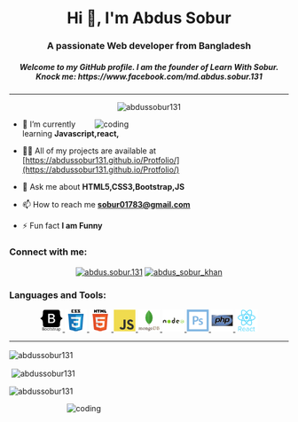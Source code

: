 <h1 align="center">Hi 👋, I'm Abdus Sobur</h1>
<h3 align="center">A passionate Web developer from Bangladesh</h3>

<h5 align="center">Welcome to my GitHub profile. I am the founder of Learn With Sobur. Knock me: https://www.facebook.com/md.abdus.sobur.131</h5>
<hr>


<p align="center"> <img src="https://komarev.com/ghpvc/?username=abdussobur131&label=Profile%20views&color=0080ff&style=plastic" alt="abdussobur131" /> </p>

<img align="right" alt="coding" width="350" src="https://www.lambdatest.com/resources/images/news24.gif">

- 🌱 I’m currently learning **Javascript,react,**

- 👨‍💻 All of my projects are available at [https://abdussobur131.github.io/Protfolio/](https://abdussobur131.github.io/Protfolio/)

- 💬 Ask me about **HTML5,CSS3,Bootstrap,JS**

- 📫 How to reach me **sobur01783@gmail.com**

- ⚡ Fun fact **I am Funny**

<h3 align="left">Connect with me:</h3>
<p align="center">
<a href="https://fb.com/abdus.sobur.131" target="blank"><img align="center" src="https://raw.githubusercontent.com/rahuldkjain/github-profile-readme-generator/master/src/images/icons/Social/facebook.svg" alt="abdus.sobur.131" height="30" width="40" /></a>
<a href="https://instagram.com/abdus_sobur_khan" target="blank"><img align="center" src="https://raw.githubusercontent.com/rahuldkjain/github-profile-readme-generator/master/src/images/icons/Social/instagram.svg" alt="abdus_sobur_khan" height="30" width="40" /></a>
</p>

<h3 align="left">Languages and Tools:</h3>
<p align="center"> <a href="https://getbootstrap.com" target="_blank" rel="noreferrer"> <img src="https://raw.githubusercontent.com/devicons/devicon/master/icons/bootstrap/bootstrap-plain-wordmark.svg" alt="bootstrap" width="40" height="40"/> </a> <a href="https://www.w3schools.com/css/" target="_blank" rel="noreferrer"> <img src="https://raw.githubusercontent.com/devicons/devicon/master/icons/css3/css3-original-wordmark.svg" alt="css3" width="40" height="40"/> </a> <a href="https://www.w3.org/html/" target="_blank" rel="noreferrer"> <img src="https://raw.githubusercontent.com/devicons/devicon/master/icons/html5/html5-original-wordmark.svg" alt="html5" width="40" height="40"/> </a> <a href="https://developer.mozilla.org/en-US/docs/Web/JavaScript" target="_blank" rel="noreferrer"> <img src="https://raw.githubusercontent.com/devicons/devicon/master/icons/javascript/javascript-original.svg" alt="javascript" width="40" height="40"/> </a> <a href="https://www.mongodb.com/" target="_blank" rel="noreferrer"> <img src="https://raw.githubusercontent.com/devicons/devicon/master/icons/mongodb/mongodb-original-wordmark.svg" alt="mongodb" width="40" height="40"/> </a> <a href="https://nodejs.org" target="_blank" rel="noreferrer"> <img src="https://raw.githubusercontent.com/devicons/devicon/master/icons/nodejs/nodejs-original-wordmark.svg" alt="nodejs" width="40" height="40"/> </a> <a href="https://www.photoshop.com/en" target="_blank" rel="noreferrer"> <img src="https://raw.githubusercontent.com/devicons/devicon/master/icons/photoshop/photoshop-line.svg" alt="photoshop" width="40" height="40"/> </a> <a href="https://www.php.net" target="_blank" rel="noreferrer"> <img src="https://raw.githubusercontent.com/devicons/devicon/master/icons/php/php-original.svg" alt="php" width="40" height="40"/> </a> <a href="https://reactjs.org/" target="_blank" rel="noreferrer"> <img src="https://raw.githubusercontent.com/devicons/devicon/master/icons/react/react-original-wordmark.svg" alt="react" width="40" height="40"/> </a> </p>
<hr>

<p><img align="center" src="https://github-readme-stats.vercel.app/api/top-langs?username=abdussobur131&show_icons=true&theme=dark&locale=en&layout=compact" alt="abdussobur131" /></p>

<p>&nbsp;<img align="center" src="https://github-readme-stats.vercel.app/api?username=abdussobur131&show_icons=true&theme=dark&locale=en" alt="abdussobur131" /></p>

<p><img align="center" src="https://github-readme-streak-stats.herokuapp.com/?user=abdussobur131&theme=dark" alt="abdussobur131" /></p>
<img align="right" alt="coding" width="400" src="https://pngimg.com/uploads/thank_you/thank_you_PNG132.png">
